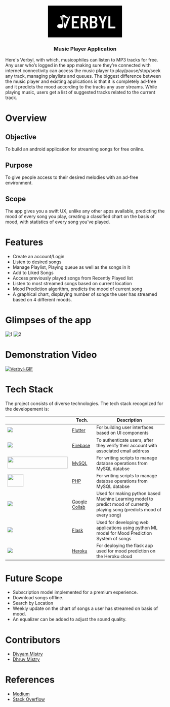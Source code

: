 <p align="center">
    <img src="https://github.com/Dhruv2406/Verbyl/blob/main/assets/images/LOGO-VERBYL.jpg" alt="Verbyl-Logo" height="100">
  <h3 align="center"><b>Music Player Application</b></h3>

Here's Verbyl, with which, musicophiles can listen to MP3 tracks for free. Any user who’s logged in the app making sure they’re connected with internet connectivity can access the music player to play/pause/stop/seek any track, managing playlists and queues. The biggest difference between the music player and existing applications is that it is completely ad-free and it predicts the mood according to the tracks any user streams. While playing music, users get a list of suggested tracks related to the current track.

# Overview

## Objective

To build an android application for streaming songs for free online.

## Purpose

To give people access to their desired melodies with an ad-free environment.

## Scope

The app gives you a swift UX, unlike any other apps available, predicting the mood of every song you play, creating a classified chart on the basis of mood, with statistics of every song you’ve played.

# Features

- Create an account/Login
- Listen to desired songs
- Manage Playlist, Playing queue as well as the songs in it
- Add to Liked Songs
- Access previously played songs from Recently Played list
- Listen to most streamed songs based on current location
- Mood Prediction algorithm, predicts the mood of current song
- A graphical chart, displaying number of songs the user has streamed based on 4 different moods.

# Glimpses of the app

![1](https://user-images.githubusercontent.com/73271406/168602224-e48db841-e603-4537-ba22-259db6e0ee9e.png)
![2](https://user-images.githubusercontent.com/73271406/168602293-bfa23ce1-4557-49e6-a160-d7443355ce18.png)

# Demonstration Video

 <a href="https://drive.google.com/file/d/11RxmxrySaSuG3aYw5lu9SRUo0lpNhKIY/view?usp=sharing">
    <img src="https://github.com/Dhruv2406/Verbyl/blob/main/assets/images/Verbyl-GIF.gif" alt="Verbyl-GIF" height="250">
  </a>

# Tech Stack

The project consists of diverse technologies. The tech stack recognized for the developement is:

|                                                                                                    | Tech.                                                       | Description                                                                                                                 |
| -------------------------------------------------------------------------------------------------- | ----------------------------------------------------------- | --------------------------------------------------------------------------------------------------------------------------- |
| <img  height="35" src="https://www.vectorlogo.zone/logos/flutterio/flutterio-icon.svg">            | [Flutter](https://flutter.dev)                              | For building user interfaces based on UI components                                                                         |
| <img height="40" src="https://brandslogos.com/wp-content/uploads/images/firebase-logo-vector.svg"> | [Firebase](https://firebase.google.com)                     | To authenticate users, after they verify their account with associated email address                                        |
| <img width="190" height="37" src="https://kinsta.com/wp-content/uploads/2019/04/mysql-logo-1.svg"> | [MySQL](https://www.mysql.com)                              | For writing scripts to manage databse operations from MySQL databse                                                         |
| <img width="50" height="40" src="https://logowik.com/content/uploads/images/php.jpg">              | [PHP](https://www.php.net)                                  | For writing scripts to manage databse operations from MySQL databse                                                         |
| <img  height="45" src="https://colab.research.google.com/img/colab_favicon_256px.png">             | [Google Collab](https://flask.palletsprojects.com/en/1.1.x) | Used for making python based Machine Learning model to predict mood of currently playing song (predicts mood of every song) |
| <img  height="30" src="https://www.vectorlogo.zone/logos/pocoo_flask/pocoo_flask-icon.svg">        | [Flask](https://flask.palletsprojects.com/en/1.1.x)         | Used for developing web applications using python ML model for Mood Prediction System of songs                              |
| <img  height="35" src="https://cdn.iconscout.com/icon/free/png-256/heroku-3521485-2944929.png">    | [Heroku](https://www.heroku.com)                            | For deploying the flask app used for mood prediction on the Heroku cloud                                                    |

# Future Scope

- Subscription model implemented for a premium experience.
- Download songs offline.
- Search by Location
- Weekly update on the chart of songs a user has streamed on basis of mood.
- An equalizer can be added to adjust the sound quality.

# Contributors

- <a href="https://github.com/divyam-mistry">Divyam Mistry</a>
- <a href="https://github.com/Dhruv2406">Dhruv Mistry</a>

# References

- <a href="https://medium.com/">Medium</a>
- <a href="https://stackoverflow.com/">Stack Overflow</a>
